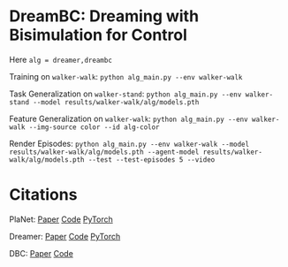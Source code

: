 # DreamBC: Dreaming with Bisimulation for Control

Here ```alg = dreamer,dreambc```

Training on ```walker-walk```: ```python alg_main.py --env walker-walk```

Task Generalization on ```walker-stand```: ```python alg_main.py --env walker-stand --model results/walker-walk/alg/models.pth```

Feature Generalization on ```walker-walk```: ```python alg_main.py --env walker-walk --img-source color --id alg-color```

Render Episodes: ```python alg_main.py --env walker-walk --model results/walker-walk/alg/models.pth --agent-model results/walker-walk/alg/models.pth --test --test-episodes 5 --video```

# Citations
PlaNet: [Paper](https://arxiv.org/abs/1811.04551) [Code](https://github.com/google-research/planet) [PyTorch](https://github.com/Kaixhin/PlaNet)

Dreamer: [Paper](https://arxiv.org/abs/1912.01603) [Code](https://github.com/danijar/dreamer) [PyTorch](https://github.com/juliusfrost/dreamer-pytorch)

DBC: [Paper](https://arxiv.org/abs/2006.10742) [Code](https://github.com/facebookresearch/deep_bisim4control)
